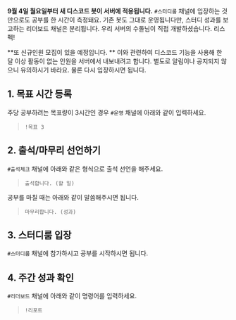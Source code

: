 **9월 4일 월요일부터 새 디스코드 봇이 서버에 적용됩니다.** `#스터디룸` 채널에 입장하는 것만으로도 공부를 한 시간이 측정돼요. 기존 봇도 그대로 운영됩니다만, 스터디 성과를 보고하는 리더보드 채널은 분리됩니다. 우리 서버의 수돌님이 직접 개발하셨습니다. 리스펙!

**또 신규인원 모집이 있을 예정입니다. ** 이와 관련하여 디스코드 기능을 사용해 한 달 이상 활동이 없는 인원을 서버에서 내보내려고 합니다. 별도로 알림이나 공지되지 않으니 유의하시기 바라요. 물론 다시 입장하시면 됩니다.


## 1. 목표 시간 등록

주당 공부하려는 목표량이 3시간인 경우 `#운영` 채널에 아래와 같이 입력하세요.

> `!목표 3`

## 2. 출석/마무리 선언하기

`#출석체크` 채널에 아래와 같은 형식으로 출석 선언을 해주세요.

> `출석합니다. (할 일)`

공부를 마칠 때는 아래와 같이 말씀해주시면 됩니다.

> `마무리합니다. (성과)`

## 3. 스터디룸 입장

`#스터디룸` 채널에 참가하시고 공부를 시작하시면 됩니다.

## 4. 주간 성과 확인

`#리더보드` 채널에 아래와 같이 명령어를 입력하세요.

> `!리포트`